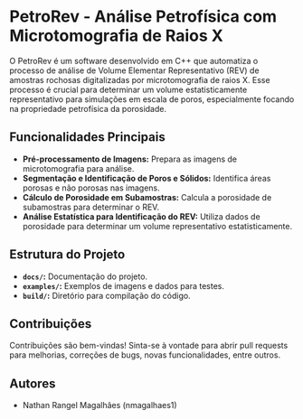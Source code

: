 # PetroRev - Análise Petrofísica com Microtomografia de Raios X

O PetroRev é um software desenvolvido em C++ que automatiza o processo de análise de Volume Elementar Representativo (REV) de amostras rochosas digitalizadas por microtomografia de raios X. Esse processo é crucial para determinar um volume estatisticamente representativo para simulações em escala de poros, especialmente focando na propriedade petrofísica da porosidade.

## Funcionalidades Principais

- **Pré-processamento de Imagens:** Prepara as imagens de microtomografia para análise.
- **Segmentação e Identificação de Poros e Sólidos:** Identifica áreas porosas e não porosas nas imagens.
- **Cálculo de Porosidade em Subamostras:** Calcula a porosidade de subamostras para determinar o REV.
- **Análise Estatística para Identificação do REV:** Utiliza dados de porosidade para determinar um volume representativo estatisticamente.

## Estrutura do Projeto

- **`docs/`:** Documentação do projeto.
- **`examples/`:** Exemplos de imagens e dados para testes.
- **`build/`:** Diretório para compilação do código.


## Contribuições

Contribuições são bem-vindas! Sinta-se à vontade para abrir pull requests para melhorias, correções de bugs, novas funcionalidades, entre outros.

## Autores

- Nathan Rangel Magalhães (nmagalhaes1)



